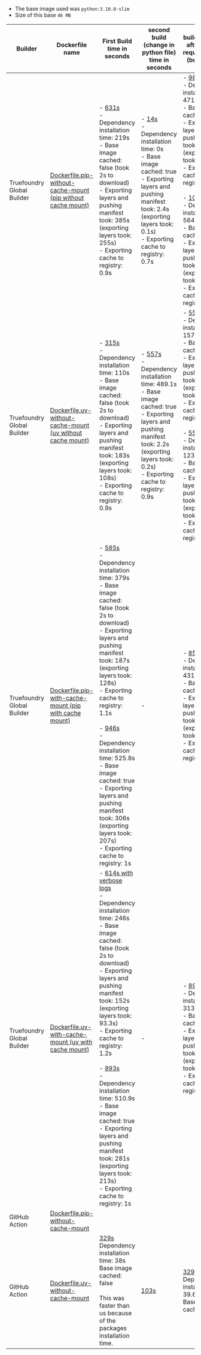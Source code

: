 - The base image used was `python:3.10.0-slim`
- Size of this base `46 MB`

| Builder             | Dockerfile name | First Build time in seconds                 | second build (change in python file) time in seconds          | build in seconds after updating requirements.txt (build + push) |
|---------------------------|----------------|---------------------------------------------|---------------------------------------------------------------|------------------------------------------------------------|
| Truefoundry Global Builder | [Dockerfile.pip-without-cache-mount (pip without cache mount)](https://github.com/truefoundry/docker-build-test/blob/main/Dockerfile.pip-without-cache-mount)           | - [631s](https://internal.devtest.truefoundry.tech/deployments/cm3h47n5v043r01qi9tpqgsur?tab=deployments&logs=cm3h47n64043s01qi7bx50q7c)<br>- Dependency installation time: 219s <br>-  Base image cached: false (took 2s to download) <br>-  Exporting layers and pushing manifest took: 385s (exporting layers took: 255s) <br>-  Exporting cache to registry: 0.9s <br> | - [14s](https://internal.devtest.truefoundry.tech/deployments/cm3h47n5v043r01qi9tpqgsur?tab=deployments&logs=cm3h5mjjh073z01qi55e6evzj)<br>- Dependency installation time: 0s <br>-  Base image cached: true  <br>-  Exporting layers and pushing manifest took: 2.4s (exporting layers took: 0.1s) <br>-  Exporting cache to registry: 0.7s <br>      | - [989s](https://internal.devtest.truefoundry.tech/deployments/cm3h47n5v043r01qi9tpqgsur?tab=deployments&logs=cm3h47n64043s01qi7bx50q7c)<br>- Dependency installation time: 471s <br>-  Base image cached: true <br>-  Exporting layers and pushing manifest took: 481s (exporting layers took: 386s) <br>-  Exporting cache to registry: 0.7s <br><br>- [1042s](https://internal.devtest.truefoundry.tech/deployments/cm3h47n5v043r01qi9tpqgsur?tab=deployments&logs=cm3h70s03096y01offsly5tj7)<br>- Dependency installation time: 564.7s <br>-  Base image cached: true <br>-  Exporting layers and pushing manifest took: 448s (exporting layers took: 350s) <br>-  Exporting cache to registry: 0.8s | 
| Truefoundry Global Builder | [Dockerfile.uv-without-cache-mount (uv without cache mount)](https://github.com/truefoundry/docker-build-test/blob/main/Dockerfile.uv-with-cache-mount)                | - [315s](https://internal.devtest.truefoundry.tech/deployments/cm3h49rir045n01qig6jl25fs?tab=deployments&logs=cm3h49rj0045o01qi6qb8hpmz)<br>- Dependency installation time: 110s <br>-  Base image cached: false (took 2s to download) <br>-  Exporting layers and pushing manifest took: 183s (exporting layers took: 108s) <br>-  Exporting cache to registry: 0.9s <br> | - [557s](https://internal.devtest.truefoundry.tech/deployments/cm3h49rir045n01qig6jl25fs?tab=deployments&logs=cm3h5mr55062g01of8v7yclex)<br>- Dependency installation time: 489.1s <br>-  Base image cached: true  <br>-  Exporting layers and pushing manifest took: 2.2s (exporting layers took: 0.2s) <br>-  Exporting cache to registry: 0.9s <br> | - [551s](https://internal.devtest.truefoundry.tech/deployments/cm3h49rir045n01qig6jl25fs?tab=deployments&logs=cm3h620s506yf01off21h9hmt)<br>- Dependency installation time: 157s <br>-  Base image cached: true <br>-  Exporting layers and pushing manifest took: 371s (exporting layers took: 292s) <br>-  Exporting cache to registry: 1.1s <br><br>- [559s](https://internal.devtest.truefoundry.tech/deployments/cm3h49rir045n01qig6jl25fs?tab=deployments&logs=cm3h72ar209di01ofbmt8637c)<br>- Dependency installation time: 123s <br>-  Base image cached: true <br>-  Exporting layers and pushing manifest took: 404s (exporting layers took: 309s) <br>-  Exporting cache to registry: 1.1s | 
| Truefoundry Global Builder | [Dockerfile.pip-with-cache-mount (pip with cache mount)](https://github.com/truefoundry/docker-build-test/blob/main/Dockerfile.pip-with-cache-mount)                 | - [585s](https://internal.devtest.truefoundry.tech/deployments/cm3h4fhgf04gt01qifvzz3tik?tab=deployments&logs=cm3h4fhgn04gu01qi3g5s084n)<br>- Dependency installation time: 379s <br>-  Base image cached: false (took 2s to download) <br>-  Exporting layers and pushing manifest took: 187s (exporting layers took: 128s) <br>-  Exporting cache to registry: 1.1s <br><br>- [946s](https://internal.devtest.truefoundry.tech/deployments/cm3h4fhgf04gt01qifvzz3tik?tab=deployments&logs=cm3h72ti90avs01qi2qqq1bkn)<br>- Dependency installation time: 525.8s <br>-  Base image cached: true <br>-  Exporting layers and pushing manifest took: 306s (exporting layers took: 207s) <br>-  Exporting cache to registry: 1s <br>  | -                                                                                                                                                                                                                                                                                                                                                      | - [850s](https://internal.devtest.truefoundry.tech/deployments/cm3h4fhgf04gt01qifvzz3tik?tab=deployments&logs=cm3h62mv007yi01qi2sh8cfo1)<br>- Dependency installation time: 431s <br>-  Base image cached: true <br>-  Exporting layers and pushing manifest took: 392s (exporting layers took: 282s) <br>-  Exporting cache to registry: 0.9s <br> |
| Truefoundry Global Builder | [Dockerfile.uv-with-cache-mount (uv with cache mount)](https://github.com/truefoundry/docker-build-test/blob/main/Dockerfile.uv-with-cache-mount)                   | - [614s with verbose logs](https://internal.devtest.truefoundry.tech/deployments/cm3h4e46o04g601qi94cl29cf?tab=deployments&logs=cm3h4e46t04g701qi92dsbu2f)<br>- Dependency installation time: 246s <br>-  Base image cached: false (took 2s to download) <br>-  Exporting layers and pushing manifest took: 152s (exporting layers took: 93.3s) <br>-  Exporting cache to registry: 1.2s <br><br>- [893s](https://internal.devtest.truefoundry.tech/deployments/cm3h4e46o04g601qi94cl29cf?tab=deployments&logs=cm3h72kcc0ave01qig4aagenh)<br>- Dependency installation time: 510.9s <br>-  Base image cached: true <br>-  Exporting layers and pushing manifest took: 281s (exporting layers took: 213s) <br>-  Exporting cache to registry: 1s <br> | -                                                                                                                                                                                                                                                                                                                                                      | - [893s](https://internal.devtest.truefoundry.tech/deployments/cm3h4e46o04g601qi94cl29cf?tab=deployments&logs=cm3h62drv07yc01qih1aletcn)<br>- Dependency installation time: 313s <br>-  Base image cached: true <br>-  Exporting layers and pushing manifest took: 408s (exporting layers took: 282s) <br>-  Exporting cache to registry: 0.8s <br> |
| GitHub Action              | [Dockerfile.pip-without-cache-mount](https://github.com/truefoundry/docker-build-test/blob/main/Dockerfile.pip-without-cache-mount)                |       | | 
| GitHub Action              | [Dockerfile.uv-without-cache-mount](https://github.com/truefoundry/docker-build-test/blob/main/Dockerfile.uv-with-cache-mount)                | [329s](https://github.com/truefoundry/docker-build-test/actions/runs/11811436776/job/32905008003) <br> Dependency installation time: 38s <br> Base image cached: false   <br> <br> This was faster than us because of the packages installation time.    | [103s](https://github.com/truefoundry/docker-build-test/actions/runs/11791561588/job/32843775583) | [329](https://github.com/truefoundry/docker-build-test/actions/runs/11811241847/job/32904504772)<br> Dependency installation time: 39.6 <br> Base image cached: false   <br>

